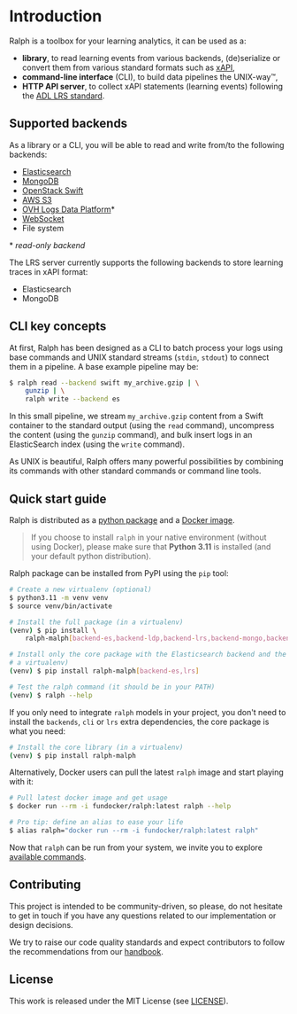 # Introduction

Ralph is a toolbox for your learning analytics, it can be used as a:

- **library**, to read learning events from various backends, (de)serialize or
  convert them from various standard formats such as
  [xAPI](https://adlnet.gov/projects/xapi/),
- **command-line interface** (CLI), to build data pipelines the UNIX-way™️,
- **HTTP API server**, to collect xAPI statements (learning events)
  following the [ADL LRS
  standard](https://github.com/adlnet/xAPI-Spec/blob/master/xAPI-Communication.md#partthree).

## Supported backends

As a library or a CLI, you will be able to read and write from/to the following
backends:

- [Elasticsearch](https://www.elastic.co/elasticsearch/)
- [MongoDB](https://www.mongodb.com/)
- [OpenStack Swift](https://wiki.openstack.org/wiki/Swift)
- [AWS S3](https://aws.amazon.com/s3/)
- [OVH Logs Data Platform](https://docs.ovh.com/gb/en/logs-data-platform/)\*
- [WebSocket](https://en.wikipedia.org/wiki/WebSocket)
- File system

\* _read-only backend_

The LRS server currently supports the following backends to store learning
traces in xAPI format:

- Elasticsearch
- MongoDB

## CLI key concepts

At first, Ralph has been designed as a CLI to batch process your logs using
base commands and UNIX standard streams (`stdin`, `stdout`) to connect them in
a pipeline. A base example pipeline may be:

```sh
$ ralph read --backend swift my_archive.gzip | \
    gunzip | \
    ralph write --backend es
```

In this small pipeline, we stream `my_archive.gzip` content from a Swift
container to the standard output (using the `read` command), uncompress the
content (using the `gunzip` command), and bulk insert logs in an ElasticSearch
index (using the `write` command).

As UNIX is beautiful, Ralph offers many powerful possibilities by combining its
commands with other standard commands or command line tools.

## Quick start guide

Ralph is distributed as a [python
package](https://pypi.org/project/ralph-malph/) and a [Docker
image](https://hub.docker.com/repository/docker/fundocker/ralph).

> If you choose to install `ralph` in your native environment (without using
> Docker), please make sure that **Python 3.11** is installed (and your default
> python distribution).

Ralph package can be installed from PyPI using the `pip` tool:

```sh
# Create a new virtualenv (optional)
$ python3.11 -m venv venv
$ source venv/bin/activate

# Install the full package (in a virtualenv)
(venv) $ pip install \
    ralph-malph[backend-es,backend-ldp,backend-lrs,backend-mongo,backend-swift,backend-ws,cli,lrs]

# Install only the core package with the Elasticsearch backend and the LRS (in
# a virtualenv)
(venv) $ pip install ralph-malph[backend-es,lrs]

# Test the ralph command (it should be in your PATH)
(venv) $ ralph --help
```

If you only need to integrate `ralph` models in your project, you don't need to
install the `backends`, `cli` or `lrs` extra dependencies, the core package is
what you need:

```sh
# Install the core library (in a virtualenv)
(venv) $ pip install ralph-malph
```

Alternatively, Docker users can pull the latest `ralph` image and start playing
with it:

```sh
# Pull latest docker image and get usage
$ docker run --rm -i fundocker/ralph:latest ralph --help

# Pro tip: define an alias to ease your life
$ alias ralph="docker run --rm -i fundocker/ralph:latest ralph"
```

Now that `ralph` can be run from your system, we invite you to explore
[available commands](./commands.md).

## Contributing

This project is intended to be community-driven, so please, do not hesitate to
get in touch if you have any questions related to our implementation or design
decisions.

We try to raise our code quality standards and expect contributors to follow
the recommendations from our
[handbook](https://handbook.openfun.fr).

## License

This work is released under the MIT License (see [LICENSE](./LICENSE)).

